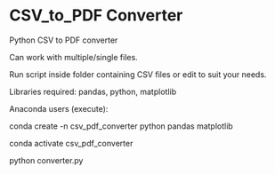 # CSV_to_PDF Converter

Python CSV to PDF converter

Can work with multiple/single files.

Run script inside folder containing CSV files or edit to suit your needs.

Libraries required: pandas, python, matplotlib

Anaconda users (execute): 

conda create -n csv_pdf_converter python pandas matplotlib

conda activate csv_pdf_converter

python converter.py
